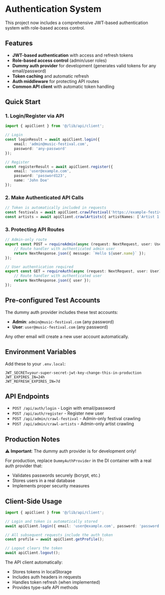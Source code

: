 # Authentication System

This project now includes a comprehensive JWT-based authentication system with role-based access control.

## Features

- **JWT-based authentication** with access and refresh tokens
- **Role-based access control** (admin/user roles)
- **Dummy auth provider** for development (generates valid tokens for any email/password)
- **Token caching** and automatic refresh
- **Auth middleware** for protecting API routes
- **Common API client** with automatic token handling

## Quick Start

### 1. Login/Register via API

```typescript
import { apiClient } from '@/lib/api/client';

// Login
const loginResult = await apiClient.login({
    email: 'admin@music-festival.com',
    password: 'any-password'
});

// Register
const registerResult = await apiClient.register({
    email: 'user@example.com',
    password: 'password123',
    name: 'John Doe'
});
```

### 2. Make Authenticated API Calls

```typescript
// Token is automatically included in requests
const festivals = await apiClient.crawlFestival('https://example-festival.com');
const artists = await apiClient.crawlArtists({ artistNames: ['Artist 1', 'Artist 2'] });
```

### 3. Protecting API Routes

```typescript
// Admin-only route
export const POST = requireAdmin(async (request: NextRequest, user: User) => {
    // Route handler with authenticated admin user
    return NextResponse.json({ message: `Hello ${user.name}` });
});

// User authentication required
export const GET = requireAuth(async (request: NextRequest, user: User) => {
    // Route handler with authenticated user
    return NextResponse.json({ user });
});
```

## Pre-configured Test Accounts

The dummy auth provider includes these test accounts:

- **Admin**: `admin@music-festival.com` (any password)
- **User**: `user@music-festival.com` (any password)

Any other email will create a new user account automatically.

## Environment Variables

Add these to your `.env.local`:

```env
JWT_SECRET=your-super-secret-jwt-key-change-this-in-production
JWT_EXPIRES_IN=24h
JWT_REFRESH_EXPIRES_IN=7d
```

## API Endpoints

- `POST /api/auth/login` - Login with email/password
- `POST /api/auth/register` - Register new user
- `POST /api/admin/crawl-festival` - Admin-only festival crawling
- `POST /api/admin/crawl-artists` - Admin-only artist crawling

## Production Notes

⚠️ **Important**: The dummy auth provider is for development only! 

For production, replace `DummyAuthProvider` in the DI container with a real auth provider that:
- Validates passwords securely (bcrypt, etc.)
- Stores users in a real database
- Implements proper security measures

## Client-Side Usage

```typescript
import { apiClient } from '@/lib/api/client';

// Login and token is automatically stored
await apiClient.login({ email: 'user@example.com', password: 'password' });

// All subsequent requests include the auth token
const profile = await apiClient.getProfile();

// Logout clears the token
await apiClient.logout();
```

The API client automatically:
- Stores tokens in localStorage
- Includes auth headers in requests
- Handles token refresh (when implemented)
- Provides type-safe API methods
